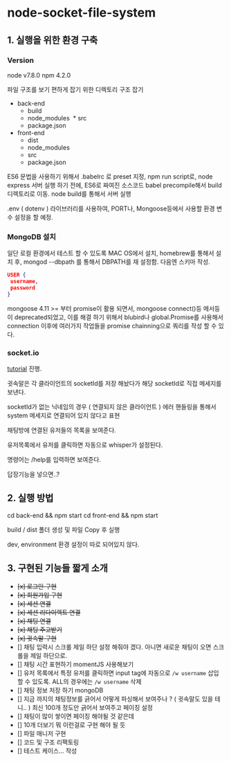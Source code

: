 # node-socket-file-system

## 1. 실행을 위한 환경 구축

### Version
node v7.8.0
npm 4.2.0 

파일 구조를 보기 편하게 잡기 위한 디렉토리 구조 잡기

* back-end
  * build
  * node_modules
  * src
  * package.json
* front-end
  * dist
  * node_modules
  * src
  * package.json

ES6 문법을 사용하기 위해서 .babelrc 로 preset 지정,
npm run script로, node express 서버 실행 하기 전에, 
ES6로 짜여진 소스코드 babel precompile해서 build 디렉토리로 이동.
node build를 통해서 서버 실행

.env ( dotenv ) 라이브러리를 사용하여, PORT나, Mongoose등에서 사용할 환경 변수 설정을 할 예정.


### MongoDB 설치

일단 로컬 환경에서 테스트 할 수 있도록 MAC OS에서 설치, homebrew를 통해서 설치 후,
mongod --dbpath <directory> 를 통해서 DBPATH를 재 설정함.
다음엔 스키마 작성.
 ```json
 USER {
  username,
  password
 }
 ```

mongoose 4.11 >= 부터 promise이 활용 되면서, mongoose connect()등 메서등이 deprecated되었고, 이를 해결 하기 위해서 blubird나 global.Promise를 사용해서 connection 이후에 여러가지 작업들을 promise chainning으로 쿼리를 작성 할 수 있다.

### socket.io

[tutorial](https://socket.io/get-started/chat/) 진행.

귓속말은 각 클라이언트의 socketId를 저장 해놨다가 해당 socketId로 직접 메세지를 보낸다.

socketId가 없는 닉네임의 경우 ( 연결되지 않은 클라이언트 ) 에러 핸들링을 통해서 system 메세지로 연결되어 있지 않다고 표현

채팅방에 연결된 유저들의 목록을 보여준다.

유저목록에서 유저를 클릭하면 자동으로 whisper가 설정된다.

명령어는 /help를 입력하면 보여준다.

답장기능을 넣으면..?

## 2. 실행 방법

cd back-end && npm start
cd front-end && npm start

build / dist 폴더 생성 및 파일 Copy 후 실행

dev, environment 환경 설정이 따로 되어있지 않다.

## 3. 구현된 기능들 짧게 소개


* ~~[x] 로그인 구현~~
* ~~[x] 회원가입 구현~~
* ~~[x] 세션 연결~~
* ~~[x] 세션 리다이렉트 연결~~
* ~~[x] 채팅 연결~~
* ~~[x] 채팅 주고받기~~
* ~~[x] 귓속말 구현~~
* [] 채팅 입력시 스크롤 제일 하단 설정 해줘야 겠다. 아니면 새로운 채팅이 오면 스크롤을 제일 하단으로.
* [] 채팅 시간 표현하기 momentJS 사용해보기
* [] 유저 목록에서 특정 유저를 클릭하면 input tag에 자동으로 `/w username` 삽입 할 수 있도록. ALL의 경우에는 `/w username` 삭제
* [] 채팅 정보 저장 하기 mongoDB
* [] 지금 까지의 채팅정보를 긁어서 어떻게 파싱해서 보여주나 ? ( 귓속말도 있을 테니.. ) 최신 100개 정도만 긁어서 보여주고 페이징 설정
* [] 채팅이 많이 쌓이면 페이징 해야될 것 같은데
* [] 10개 더보기 뭐 이런걸로 구현 해야 될 듯
* [] 파일 매니저 구현
* [] 코드 및 구조 리팩토링
* [] 테스트 케이스... 작성